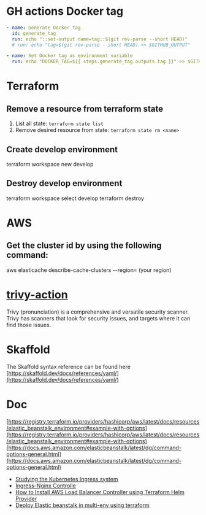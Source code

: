 
# GH actions Docker tag
```yml
- name: Generate Docker tag
  id: generate_tag
  run: echo "::set-output name=tag::$(git rev-parse --short HEAD)"
  # run: echo "tag=$(git rev-parse --short HEAD) >> $GITHUB_OUTPUT"

- name: Set Docker tag as environment variable
  run: echo "DOCKER_TAG=${{ steps.generate_tag.outputs.tag }}" >> $GITHUB_ENV
```

# Terraform

## Remove a resource from terraform state

1. List all state: `terraform state list`
1. Remove desired resource from state: `terraform state rm <name>`

## Create develop environment
terraform workspace new develop

## Destroy develop environment
terraform workspace select develop
terraform destroy

# AWS
## Get the cluster id by using the following command:
aws elasticache describe-cache-clusters --region= (your region)

# [trivy-action](https://github.com/aquasecurity/trivy-action)
Trivy (pronunciation) is a comprehensive and versatile security scanner. Trivy has scanners that look for security issues, and targets where it can find those issues.

# Skaffold
The Skaffold syntax reference can be found here
[https://skaffold.dev/docs/references/yaml/](https://skaffold.dev/docs/references/yaml/)

# Doc
[https://registry.terraform.io/providers/hashicorp/aws/latest/docs/resources/elastic_beanstalk_environment#example-with-options](https://registry.terraform.io/providers/hashicorp/aws/latest/docs/resources/elastic_beanstalk_environment#example-with-options)
[https://docs.aws.amazon.com/elasticbeanstalk/latest/dg/command-options-general.html](https://docs.aws.amazon.com/elasticbeanstalk/latest/dg/command-options-general.html)
- [Studying the Kubernetes Ingress system](https://www.joyfulbikeshedding.com/blog/2018-03-26-studying-the-kubernetes-ingress-system.html)
- [Ingress-Nginx Controlle](https://kubernetes.github.io/ingress-nginx/deploy/)
- [How to Install AWS Load Balancer Controller using Terraform Helm Provider](https://blog.devgenius.io/how-to-install-aws-load-balancer-controller-using-terraform-helm-provider-4b4078c69bbf)
- [Deploy Elastic beanstalk in multi-env using terraform](https://medium.com/@aws.kanojia/deploy-elastic-beanstalk-in-multi-env-using-terraform-e79a0a8f613)


